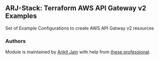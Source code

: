 ## ARJ-Stack: Terraform AWS API Gateway v2 Examples

Set of Example Configurations to create AWS API Gatway v2 resources

### Authors

Module is maintained by [Ankit Jain](https://github.com/ankit-jn) with help from [these professional](https://github.com/arjstack/terraform-aws-examples/graphs/contributors).
